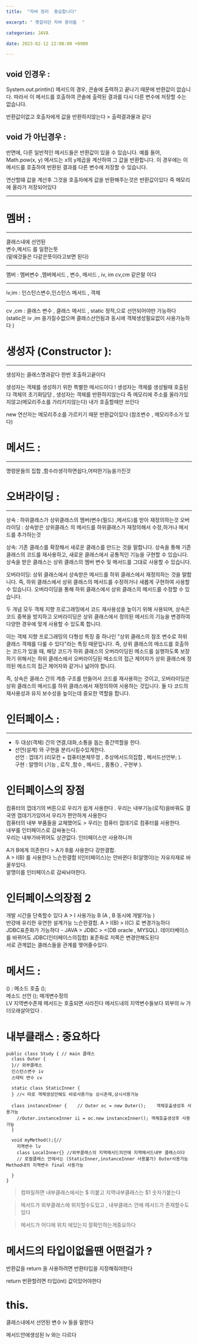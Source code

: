 ```yaml
---
title:  "자바 정리  중요합니다"

excerpt: " 햇갈리던 자바 용어들  "

categories: JAVA

date: 2023-02-12 22:08:00 +0900

---
```


## void 인경우 :
System.out.println() 메서드의 경우, 콘솔에 출력하고 끝나기 때문에 반환값이 없습니다. 따라서 이 메서드를 호출하여 콘솔에 출력된 결과를 다시 다른 변수에 저장할 수는 없습니다.   

반환값이없고 호출자에게 값을 반환하지않는다 > 출력결과물과 같다  
## void 가 아닌경우 :  
반면에, 다른 일반적인 메서드들은 반환값이 있을 수 있습니다. 예를 들어, Math.pow(x, y) 메서드는 x의 y제곱을 계산하여 그 값을 반환합니다. 이 경우에는 이 메서드를 호출하여 반환된 결과를 다른 변수에 저장할 수 있습니다.    

연산할떄 값을 계산후 그것을 호출자에게 값을 반환해주는것은 반환값이있다 즉 메모리에 올라가 저장되어있다   

----

# 멤버 : 
----
클래스내에 선언된   
변수,메서드 를 일컫는뜻   
(밑에것들은 다같은뜻이라고보면 된다)

----
멤버 : 멤버변수 ,멤버메서드 , 변수, 메서드 ,  iv, im cv,cm   같은말 이다   

----
iv,im : 인스턴스변수,인스턴스 메서드 , 객체    

---- 
cv ,cm : 클래스 변수 , 클래스 메서드 ,  static 정적,으로 선언되어야만 가능하다  (static은 iv ,im 을가질수없으며 클래스선언됨과 동시에 객체생성필요없이 사용가능하다 )  

# 생성자 (Constructor ):
----- 
생성자는 클래스명과같다 한번 호출하고끝이다

생성자는 객체를 생성하기 위한 특별한 메서드이다 ! 
생성자는 객체를 생성될때 호출된다 
객체의 초기화담당 , 
생성자는 객체를 반환하지않는다 
즉 메모리에 주소를 올라가있지않고(메모리주소를 가리키지않는다) 내가 호출할때만 쓰인다 


new 연산자는 메모리주소를 가르키기 때문 반환값이있다 (참조변수 , 메모리주소가 있다)

# 메서드 :

----

명령문들의 집합 ,함수라생각하면쉽다,어떠한기능을가진것 



# 오버라이딩 : 
-----
상속 : 하위클래스가 상위클래스의 멤버(변수(필드) ,메서드)를 받아 재정의하는것 
오버라이딩 : 상속받은 상위클래스 의 메서드를  하위클래스가 재정의해서 수정,하거나 메서드를 추가하는것 

상속: 기존 클래스를 확장해서 새로운 클래스를 만드는 것을 말합니다. 상속을 통해 기존 클래스의 코드를 재사용하고, 새로운 클래스에서 공통적인 기능을 구현할 수 있습니다. 상속을 받은 클래스는 상위 클래스의 멤버 변수 및 메서드를 그대로 사용할 수 있습니다.

오버라이딩: 상위 클래스에서 상속받은 메서드를 하위 클래스에서 재정의하는 것을 말합니다. 즉, 하위 클래스에서 상위 클래스의 메서드를 수정하거나 새롭게 구현하여 사용할 수 있습니다. 오버라이딩을 통해 하위 클래스에서 상위 클래스의 메서드를 수정할 수 있습니다.

두 개념 모두 객체 지향 프로그래밍에서 코드 재사용성을 높이기 위해 사용되며, 상속은 코드 중복을 방지하고 오버라이딩은 상위 클래스에서 정의된 메서드의 기능을 변경하여 다양한 경우에 맞게 사용할 수 있도록 합니다.

이는 객체 지향 프로그래밍의 다형성 특징 중 하나인 "상위 클래스의 참조 변수로 하위 클래스 객체를 다룰 수 있다"라는 특징 때문입니다. 즉, 상위 클래스의 메소드를 호출하는 코드가 있을 때, 해당 코드가 하위 클래스의 오버라이딩된 메소드를 실행하도록 보장하기 위해서는 하위 클래스에서 오버라이딩된 메소드의 접근 제어자가 상위 클래스에 정의된 메소드의 접근 제어자와 같거나 넓어야 합니다.

즉, 상속은 클래스 간의 계층 구조를 만들어서 코드를 재사용하는 것이고, 오버라이딩은 상위 클래스의 메서드를 하위 클래스에서 재정의하여 사용하는 것입니다. 둘 다 코드의 재사용성과 유지 보수성을 높이는데 중요한 역할을 합니다.

# 인터페이스 :
----

- 두 대상(객체) 간의 연결,대화,소통을 돕는 중간역할을 한다.  
- 선언(설계) 와 구현을 분리시킬수있게한다.  
선언 : 껍데기 (리모컨 + 컴퓨터본체뚜껑 , 추상메서드의집합 , 메서드선언부; ).  
구현 : 알맹이 (기능 , 로직 ,함수 , 메서드 , 몸통{} , 구현부 ). 

# 인터페이스의 장점 
컴퓨터의 껍데기의 버튼으로 우리가 쉽게 사용한다 . 우리는 내부기능(로직)을바꿔도 결국엔 껍데기가있어서 우리가 편안하게 사용한다   
컴퓨터의 내부 부품들을 교체했어도 > 우리는 컴퓨터 껍데기로 컴퓨터를 사용한다.  
내부를 인터페이스로 감싸놓는다.  
우리는 내부가바뀌어도 상관없다. 
인터페이스만 사용하니까   
  
A가 B에게 의존한다 > A가 B를 사용한다 강한결합.  
A > I(B) 를 사용한다 느슨한결합  I(인터페이스)는 안바뀐다 B(알맹이)는 자유자재로 바꿀쑤있다.  
알맹이를 인터페이스로 감싸놔야한다.  

# 인터페이스의장점 2 
개발 시간을 단축할수 있다     A > I 사용가능 B (A , B 동시에 개발가능 )    
뱐걍에 유리한 유연한 설계가능 느슨한결합.  A  > I(B) > I(C) 로 변경가능하다     
JDBC표준화가 가능하다  - JAVA > JDBC >  <(DB oracle , MYSQL).    데이터베이스를 바뀌어도 JDBC(인터페이스의집합) 표준화로 저쪽은 변경안해도된다     
서로 관계없는 클래스들을 관계를 맺어줄수있다.    
 
 

# 메서드 : 
() : 
메소드 호출 ();  
메소드 선언 (); 매개변수정의  
LV 지역변수존재 
메서드는 호출되면 사라진다 메서드내의 지역변수들보다 외부의 iv 가 더오래살아있다 .   

# 내부클래스 : 중요하다  

    public class Study { // main 클래스
      class Outer {
      }// 외부클래스
      인스턴스변수 iv
      스태틱 변수 cv

      static class StaticInner { 
      } //< 따로 객체생성안해도 바로사용가능 상시존재,상시사용가능

      class instanceInner {    // Outer oc = new Outer();    객체호출생성후 사용가능
        //Outer.instanceInner ii = oc.new instanceInner(); 객체호출생성후 사용가능
      }

      void myMethod();{// 
        지역변수 lv 
        class LocalInner{} //외부클래스의 지역메서드의안에 지역메서드내부 클래스이다   
        // 로컬클래스 안에서는 (StaticInner,instanceInner 사용불가) Outer사용가능 Method내의 지역변수 final 사용가능

      }
    }
    
    
>컴파일하면 내부클래스에서는 $ 이붙고 지역내부클래스는 $1 숫자가붙는다   

>메서드가 외부클래스에 위치할수도있고 , 내부클래스 안에 메서드가 존재할수도있다  

>메서드가 어디에 위치 에있는지 잘확인하는게중요하다 


#  메서드의 타입이없을땐 어떤걸가 ? 

반환값을 return 을 사용하려면 반환타입을 지정해줘야한다 

return 번환할려면  타입(int) 값이있어야한다 


# this. 

클래스내에서 선언된 변수 iv 들을 말한다 

메서드안에생성된 lv 와는 다르다 